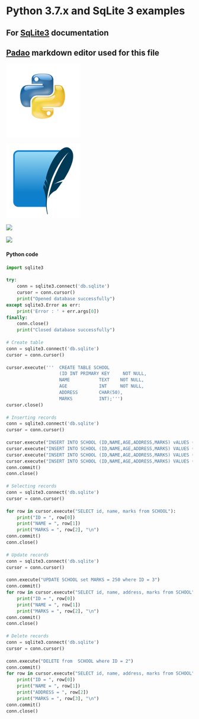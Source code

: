 # Python 3.7.x and SqLite 3 examples

## For [SqLite3](https://docs.python.org/3/library/sqlite3.html) documentation

## [Padao](https://pandao.github.io/editor.md/en.html) markdown editor used for this file


![](https://github.com/gokay/python_sqlite/blob/abffe56250b9d2f64d14a07296e9c735977f39f0/python.png)

![](https://github.com/gokay/python_sqlite/blob/abffe56250b9d2f64d14a07296e9c735977f39f0/sqlite.png)

![](https://github.com/gokay/python_sqlite/images/python.png)

![](https://github.com/gokay/python_sqlite/images/sqlite.png)


#### Python code

```python
import sqlite3

try:
    conn = sqlite3.connect('db.sqlite')
    cursor = conn.cursor()
    print("Opened database successfully")
except sqlite3.Error as err:
    print('Error : ' + err.args[0])
finally:
    conn.close()
    print("Closed database successfully")

# Create table
conn = sqlite3.connect('db.sqlite')
cursor = conn.cursor()

cursor.execute('''  CREATE TABLE SCHOOL
                    (ID INT PRIMARY KEY     NOT NULL,
                    NAME           TEXT    NOT NULL,
                    AGE            INT     NOT NULL,
                    ADDRESS        CHAR(50),
                    MARKS          INT);''')
cursor.close()

# Inserting records
conn = sqlite3.connect('db.sqlite')
cursor = conn.cursor()

cursor.execute("INSERT INTO SCHOOL (ID,NAME,AGE,ADDRESS,MARKS) vALUES (1, 'Rohan', 14, 'Delhi', 200)")
cursor.execute("INSERT INTO SCHOOL (ID,NAME,AGE,ADDRESS,MARKS) VALUES (2, 'Allen', 14, 'Bangalore', 150 )")
cursor.execute("INSERT INTO SCHOOL (ID,NAME,AGE,ADDRESS,MARKS) VALUES (3, 'Martha', 15, 'Hyderabad', 200 )")
cursor.execute("INSERT INTO SCHOOL (ID,NAME,AGE,ADDRESS,MARKS) VALUES (4, 'Palak', 15, 'Kolkata', 650)")
conn.commit()
conn.close()

# Selecting records
conn = sqlite3.connect('db.sqlite')
cursor = conn.cursor()

for row in cursor.execute("SELECT id, name, marks from SCHOOL"):    
    print("ID = ", row[0])
    print("NAME = ", row[1])
    print("MARKS = ", row[2], "\n")
conn.commit()
conn.close()

# Update records
conn = sqlite3.connect('db.sqlite')
cursor = conn.cursor()

conn.execute("UPDATE SCHOOL set MARKS = 250 where ID = 3")
conn.commit()
for row in cursor.execute("SELECT id, name, address, marks from SCHOOL"):    
    print("ID = ", row[0])
    print("NAME = ", row[1])
    print("MARKS = ", row[2], "\n")
conn.commit()
conn.close()

# Delete records
conn = sqlite3.connect('db.sqlite')
cursor = conn.cursor()

conn.execute("DELETE from  SCHOOL where ID = 2")
conn.commit()
for row in cursor.execute("SELECT id, name, address, marks from SCHOOL"):
    print("ID = ", row[0])
    print("NAME = ", row[1])
    print("ADDRESS = ", row[2])   
    print("MARKS = ", row[3], "\n")
conn.commit()
conn.close()
```